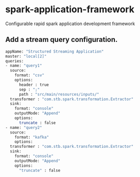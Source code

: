 # spark-application-framework
Configurable rapid spark application development framework

## Add a stream query configuration. 

```sh
appName: "Structured Streaming Application"
master: "local[2]"
queries:
- name: "query1"
  source:
    format: "csv"
    options:
      header : true
      sep : ";"
      path : "src/main/resources/inputs/"
  transformer : "com.stb.spark.transformation.Extractor"
  sink:
    format: "console"
    outputMode: "Append"
    options:
      truncate : false
- name: "query2"
  source:
    format: "kafka"
    options:
  transformer : "com.stb.spark.transformation.Extractor"
  sink:
    format: "console"
    outputMode: "Append"
    options:
      "truncate" : false
```

